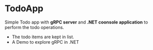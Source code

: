 # TodoApp
Simple Todo app with **gRPC server** and **.NET coonsole application** to perform the todo operations. 
- The todo items are kept in list. 
- A Demo to explore gRPC in .NET
